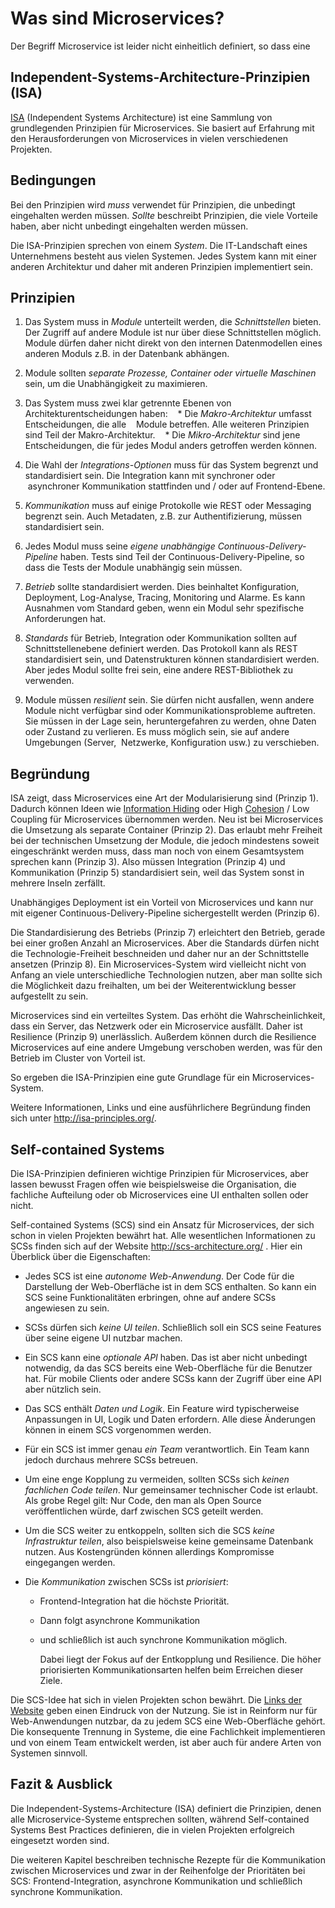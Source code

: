 # Was sind Microservices?

Der Begriff Microservice ist leider nicht einheitlich definiert, so dass eine

## Independent-Systems-Architecture-Prinzipien (ISA) 

[ISA](http://isa-principles.org) (Independent Systems Architecture)
ist eine Sammlung von grundlegenden Prinzipien für Microservices. Sie
basiert auf Erfahrung mit den Herausforderungen von Microservices in
vielen verschiedenen Projekten.

## Bedingungen

Bei den Prinzipien wird *muss* verwendet für Prinzipien, die unbedingt eingehalten werden
müssen. *Sollte* beschreibt Prinzipien, die viele Vorteile haben, aber
nicht unbedingt eingehalten werden müssen.

Die ISA-Prinzipien sprechen von einem *System*. Die IT-Landschaft
eines Unternehmens besteht aus vielen Systemen. Jedes System kann mit
einer anderen Architektur und daher mit anderen Prinzipien
implementiert sein.

## Prinzipien

1. Das System muss in *Module* unterteilt werden, die
*Schnittstellen* bieten. Der Zugriff auf andere Module ist nur über
diese Schnittstellen möglich. Module dürfen daher nicht direkt von den
internen Datenmodellen eines anderen Moduls z.B. in
der Datenbank abhängen.

2. Module sollten *separate Prozesse, Container oder
virtuelle Maschinen* sein, um die Unabhängigkeit zu maximieren.

3. Das System muss zwei klar getrennte Ebenen von
Architekturentscheidungen haben:
   * Die *Makro-Architektur* umfasst Entscheidungen, die alle
   Module betreffen. Alle weiteren Prinzipien sind Teil der
   Makro-Architektur.
   * Die *Mikro-Architektur* sind jene Entscheidungen, die für
  jedes Modul anders getroffen werden können.

4. Die Wahl der *Integrations-Optionen* muss für das System begrenzt
und standardisiert sein. Die Integration kann mit synchroner oder
 asynchroner Kommunikation stattfinden und / oder auf Frontend-Ebene.

5. *Kommunikation* muss auf einige Protokolle wie REST oder
Messaging begrenzt sein. Auch Metadaten, z.B. zur Authentifizierung,
müssen standardisiert sein.

6. Jedes Modul muss seine *eigene unabhängige
Continuous-Delivery-Pipeline* haben. Tests sind Teil der
Continuous-Delivery-Pipeline, so dass die Tests der Module
unabhängig sein müssen.

7. *Betrieb* sollte standardisiert werden. Dies beinhaltet
Konfiguration, Deployment, Log-Analyse, Tracing, Monitoring und
Alarme. Es kann Ausnahmen vom Standard geben, wenn ein Modul sehr
spezifische Anforderungen hat.

8. *Standards* für Betrieb, Integration oder Kommunikation sollten auf
Schnittstellenebene definiert werden. Das Protokoll kann als REST
standardisiert sein, und Datenstrukturen können standardisiert
werden. Aber jedes Modul sollte frei sein, eine andere
REST-Bibliothek zu verwenden.

9. Module müssen *resilient* sein. Sie dürfen nicht ausfallen, wenn
andere Module nicht verfügbar sind oder Kommunikationsprobleme
auftreten. Sie müssen in der Lage sein, heruntergefahren zu werden,
ohne Daten oder Zustand zu verlieren. Es muss möglich sein, sie auf
andere Umgebungen (Server,  Netzwerke, Konfiguration usw.) zu
verschieben.

## Begründung

ISA zeigt, dass Microservices eine Art der Modularisierung sind
(Prinzip 1). Dadurch können Ideen wie
[Information Hiding](https://de.wikipedia.org/wiki/Datenkapselung_%28Programmierung%29)
oder High
[Cohesion](https://de.wikipedia.org/wiki/Koh%C3%A4sion_%28Informatik%29)
/ Low Coupling für Microservices übernommen werden. Neu ist bei
Microservices die Umsetzung als separate Container (Prinzip 2). Das
erlaubt mehr Freiheit bei der technischen Umsetzung der Module, die
jedoch mindestens soweit eingeschränkt werden muss, dass man noch von
einem Gesamtsystem sprechen kann (Prinzip 3). Also müssen Integration
(Prinzip 4) und Kommunikation (Prinzip 5) standardisiert sein, weil
das System sonst in mehrere Inseln zerfällt.

Unabhängiges Deployment ist ein Vorteil von Microservices und kann nur
mit eigener Continuous-Delivery-Pipeline sichergestellt werden
(Prinzip 6).

Die Standardisierung des Betriebs (Prinzip 7) erleichtert den Betrieb,
gerade bei einer großen Anzahl an Microservices. Aber die Standards
dürfen nicht die Technologie-Freiheit beschneiden und daher nur an der
Schnittstelle ansetzen (Prinzip 8). Ein Microservices-System wird
vielleicht nicht von Anfang an viele unterschiedliche Technologien
nutzen, aber man sollte sich die Möglichkeit dazu freihalten, um bei
der Weiterentwicklung besser aufgestellt zu sein.

Microservices sind ein verteiltes System. Das erhöht die
Wahrscheinlichkeit, dass ein Server, das Netzwerk oder ein
Microservice ausfällt. Daher ist Resilience (Prinzip 9)
unerlässlich. Außerdem können durch die Resilience Microservices auf
eine andere Umgebung verschoben werden, was für den Betrieb im Cluster
von Vorteil ist.

So ergeben die ISA-Prinzipien eine gute Grundlage für ein
Microservices-System.

Weitere Informationen, Links und eine ausführlichere Begründung finden
sich unter <http://isa-principles.org/>.

## Self-contained Systems

Die ISA-Prinzipien definieren wichtige Prinzipien für
Microservices, aber lassen bewusst Fragen offen wie beispielsweise die
Organisation, die fachliche Aufteilung oder ob Microservices eine UI
enthalten sollen oder nicht.

Self-contained Systems (SCS) sind ein Ansatz für Microservices, der
sich schon in vielen Projekten bewährt hat.  Alle wesentlichen
Informationen zu SCSs finden sich auf der Website
http://scs-architecture.org/ . Hier ein Überblick über die
Eigenschaften:

- Jedes SCS ist eine *autonome Web-Anwendung*. Der Code für die
  Darstellung der Web-Oberfläche ist in dem SCS enthalten. So kann
  ein SCS seine Funktionalitäten erbringen, ohne auf andere SCSs
  angewiesen zu sein.

- SCSs dürfen sich *keine UI teilen*. Schließlich soll ein SCS seine
  Features über seine eigene UI nutzbar machen.

- Ein SCS kann eine *optionale API* haben. Das ist aber nicht
  unbedingt notwendig, da das SCS bereits eine Web-Oberfläche für die
  Benutzer hat. Für mobile Clients oder andere SCSs kann der Zugriff
  über eine API aber nützlich sein.

- Das SCS enthält *Daten und Logik*. Ein Feature wird typischerweise
  Anpassungen in UI, Logik und Daten erfordern. Alle diese Änderungen
  können in einem SCS vorgenommen werden.

- Für ein SCS ist immer genau *ein Team* verantwortlich. Ein Team kann
  jedoch durchaus mehrere SCSs betreuen.

- Um eine enge Kopplung zu vermeiden, sollten SCSs sich *keinen
  fachlichen Code teilen*. Nur gemeinsamer technischer Code ist
  erlaubt. Als grobe Regel gilt: Nur Code, den man als Open Source
  veröffentlichen würde, darf zwischen SCS geteilt werden.

- Um die SCS weiter zu entkoppeln, sollten sich die SCS *keine
  Infrastruktur teilen*, also beispielsweise keine gemeinsame Datenbank
  nutzen. Aus Kostengründen können allerdings Kompromisse eingegangen
  werden.

- Die *Kommunikation* zwischen SCSs ist *priorisiert*:
  * Frontend-Integration hat die höchste Priorität.
  * Dann folgt asynchrone Kommunikation
  * und schließlich ist auch synchrone Kommunikation möglich.

    Dabei liegt der Fokus auf der Entkopplung und Resilience. Die
    höher priorisierten Kommunikationsarten helfen beim Erreichen
    dieser Ziele.

Die SCS-Idee hat sich in vielen Projekten schon bewährt. Die
[Links der Website](http://scs-architecture.org/links.html) geben
einen Eindruck von der Nutzung. Sie ist in Reinform nur für
Web-Anwendungen nutzbar, da zu jedem SCS eine Web-Oberfläche
gehört. Die konsequente Trennung in Systeme, die eine Fachlichkeit
implementieren und von einem Team entwickelt werden, ist aber auch für
andere Arten von Systemen sinnvoll.

## Fazit & Ausblick

Die Independent-Systems-Architecture (ISA) definiert die
Prinzipien, denen alle Microservice-Systeme entsprechen sollten,
während Self-contained Systems Best Practices definieren, die in
vielen Projekten erfolgreich eingesetzt worden sind.

Die weiteren Kapitel beschreiben technische Rezepte für die
Kommunikation zwischen Microservices und zwar in der Reihenfolge der
Prioritäten bei SCS: Frontend-Integration, asynchrone Kommunikation und
schließlich synchrone Kommunikation.
